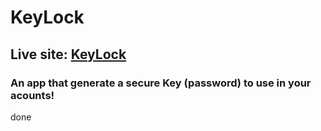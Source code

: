# KeyLock

## Live site: [KeyLock](https://efs0-cod3.github.io/KeyLock/)
### An app that generate a secure Key (password) to use in your acounts!
done